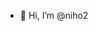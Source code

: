 - 👋 Hi, I’m @niho2


<!---
niho2/niho2 is a ✨ special ✨ repository because its `README.md` (this file) appears on your GitHub profile.
You can click the Preview link to take a look at your changes.
--->
